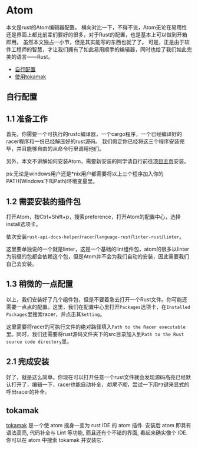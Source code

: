 # Atom
本文是rust的Atom编辑器配置。
横向对比一下，不得不说，Atom无论在易用性还是界面上都比前辈们要好的很多，对于Rust的配置，也是基本上可以做到开箱即用。
虽然本文独占一小节，但是其实能写的东西也就了了。
可是，正是由于软件工程师的智慧，才让我们拥有了如此易用顺手的编辑器，同时也给了我们如此完美的语言——Rust。

- [自行配置](#自行配置)
- [使用tokamak](#tokamak)

## 自行配置

## 1.1 准备工作

首先，你需要一个可执行的rustc编译器，一个cargo程序，一个已经编译好的racer程序和一份已经解压好的rust源码。
我们假定你已经将这三个程序安装完毕，并且能够自由的从命令行里调用他们。

另外，本文不讲解如何安装Atom，需要新安装的同学请自行前往[项目主页](https://github.com/atom/atom)安装。

ps:无论是windows用户还是*nix用户都需要将以上三个程序加入你的PATH(Windows下叫Path)环境变量里。

## 1.2 需要安装的插件包

打开Atom，按Ctrl+Shift+p，搜索preference，打开Atom的配置中心，选择install选项卡。

依次安装`rust-api-docs-helper`/`racer`/`language-rust`/`linter-rust`/`linter`。

这里要单独说的一个就是linter，这是一个基础的lint组件包，atom的很多以linter为前缀的包都会依赖这个包，但是Atom并不会为我们自动的安装，因此需要我们自己去安装。

## 1.3 稍微的一点配置

以上，我们安装好了几个组件包，但是不要着急去打开一个Rust文件。你可能还需要一点点的配置。这里，我们在配置中心里打开`Packages`选项卡，在`Installed Packages`里搜索racer，并点击其`Setting`。

这里需要将racer的可执行文件的绝对路径填入`Path to the Racer executable`里。同时，我们还需要将rust源码文件夹下的src目录加入到`Path to the Rust source code directory`里。

## 2.1 完成安装

好了，就是这么简单。你现在可以打开任意一个rust文件就会发现源码高亮已经默认打开了，编辑一下，racer也能自动补全，*如果不能*，尝试一下用`F3`键来显式的呼出racer的补全。

## tokamak

[tokamak](https://github.com/vertexclique/tokamak) 是一个使 atom 摇身一变为 rust IDE 的 atom 插件. 安装后 atom 即具有语法高亮, 代码补全与 Lint 等功能, 而且还有个不错的界面, 看起来确实像个 IDE. 你可以在 atom 中搜索 tokamak 并安装它.